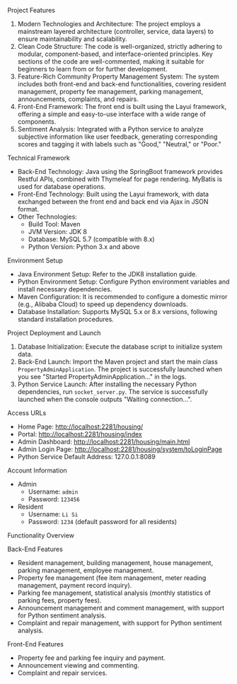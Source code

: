  Project Features

1. Modern Technologies and Architecture: The project employs a mainstream layered architecture (controller, service, data layers) to ensure maintainability and scalability.
2. Clean Code Structure: The code is well-organized, strictly adhering to modular, component-based, and interface-oriented principles. Key sections of the code are well-commented, making it suitable for beginners to learn from or for further development.
3. Feature-Rich Community Property Management System: The system includes both front-end and back-end functionalities, covering resident management, property fee management, parking management, announcements, complaints, and repairs.
4. Front-End Framework: The front end is built using the Layui framework, offering a simple and easy-to-use interface with a wide range of components.
5. Sentiment Analysis: Integrated with a Python service to analyze subjective information like user feedback, generating corresponding scores and tagging it with labels such as "Good," "Neutral," or "Poor."

 Technical Framework

- Back-End Technology: Java using the SpringBoot framework provides Restful APIs, combined with Thymeleaf for page rendering. MyBatis is used for database operations.
- Front-End Technology: Built using the Layui framework, with data exchanged between the front end and back end via Ajax in JSON format.
- Other Technologies:
  - Build Tool: Maven
  - JVM Version: JDK 8
  - Database: MySQL 5.7 (compatible with 8.x)
  - Python Version: Python 3.x and above

 Environment Setup

- Java Environment Setup: Refer to the JDK8 installation guide.
- Python Environment Setup: Configure Python environment variables and install necessary dependencies.
- Maven Configuration: It is recommended to configure a domestic mirror (e.g., Alibaba Cloud) to speed up dependency downloads.
- Database Installation: Supports MySQL 5.x or 8.x versions, following standard installation procedures.

 Project Deployment and Launch

1. Database Initialization: Execute the database script to initialize system data.
2. Back-End Launch: Import the Maven project and start the main class `PropertyAdminApplication`. The project is successfully launched when you see "Started PropertyAdminApplication..." in the logs.
3. Python Service Launch: After installing the necessary Python dependencies, run `socket_server.py`. The service is successfully launched when the console outputs "Waiting connection...".

 Access URLs

- Home Page: [http://localhost:2281/housing/](http://localhost:2281/housing/)
- Portal: [http://localhost:2281/housing/index](http://localhost:2281/housing/index)
- Admin Dashboard: [http://localhost:2281/housing/main.html](http://localhost:2281/housing/main.html)
- Admin Login Page: [http://localhost:2281/housing/system/toLoginPage](http://localhost:2281/housing/system/toLoginPage)
- Python Service Default Address: 127.0.0.1:8089

 Account Information

- Admin
  - Username: `admin`
  - Password: `123456`
- Resident
  - Username: `Li Si`
  - Password: `1234` (default password for all residents)

 Functionality Overview

Back-End Features

- Resident management, building management, house management, parking management, employee management.
- Property fee management (fee item management, meter reading management, payment record inquiry).
- Parking fee management, statistical analysis (monthly statistics of parking fees, property fees).
- Announcement management and comment management, with support for Python sentiment analysis.
- Complaint and repair management, with support for Python sentiment analysis.

Front-End Features

- Property fee and parking fee inquiry and payment.
- Announcement viewing and commenting.
- Complaint and repair services.


